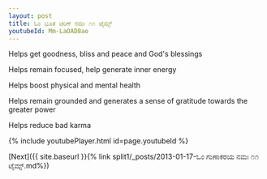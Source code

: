 ```yaml
---
layout: post
title: ಓಂ ಭೂತ ಚರಿಣೆ ನಮಃ ೧೧ ಟೈಮ್ಸ್
youtubeId: Mm-LaOAD8ao
---
```

 
 
Helps get goodness, bliss and peace and God's blessings
 
Helps remain focused, help generate inner energy 
 
Helps boost physical and mental health 
 
Helps remain grounded and generates a sense of gratitude towards the greater power 
 
Helps reduce bad karma
 
 
 
 


{% include youtubePlayer.html id=page.youtubeId %}
 
[Next]({{ site.baseurl }}{% link  split1/_posts/2013-01-17-ಓಂ ಗುಣಾಕರಯ ನಮಃ ೧೧ ಟೈಮ್ಸ್.md%})
 
